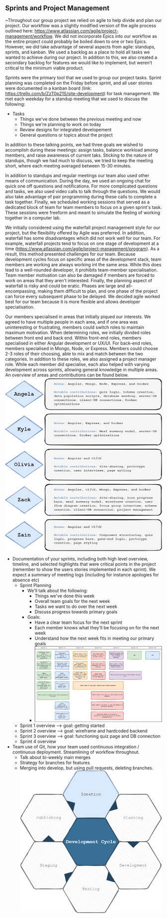 ## Sprints and Project Management
~Throughout our group project we relied on agile to help divide and plan our project. Our workflow was a slightly modified version of the agile process outlined here: https://www.atlassian.com/agile/project-management/workflow.
We did not incorporate Epics into our workflow as the entire project could probably be boiled down to one or two Epics. However, we did take advantage of several aspects from agile: standups, sprints, and kanban. We used a backlog as a place to hold all tasks we wanted to achieve during our project. In addition to this, we also created a secondary backlog for features we would like to implement, but weren’t critical to the minimum viable product.   
	
Sprints were the primary tool that we used to group our project tasks. Sprint planning was completed on the Friday before sprint, and all user stories were documented in a kanban board (link: https://trello.com/b/ZzT0p21S/site-development) for task management. We met each weekday for a standup meeting that we used to discuss the following:
  - Tasks
      - Things we've done between the previous meeting and now
      - Things we're planning to work on today
      - Review designs for integrated developement
      - General questions or topics about the project
 
In addition to these talking points, we had three goals we wished to accomplish during these meetings: assign tasks, balance workload among members, and raise awareness of current taks. Sticking to the nature of standups, though we had much to discuss, we tried to keep the meeting short, where each meeting averaged between 15-30 minutes. 

In addition to standups and regular meetings our team also used other means of communication. During the day, we used an ongoing chat for quick one off questions and notifications. For more complicated questions and tasks, we also used video calls to talk through the questions. We would also take advantage of pair programming during these calls to complete a task together. Finally, we scheduled working sessions that served as a dedicated block of team for team members to focus on a given sprint's task. These sessions were freeform and meant to simulate the feeling of working together in a computer lab.
	
We initially considered using the waterfall project management style for our project, but the flexibility offered by Agile was preferred. In addition, waterfall has some disadvantages which did not work well for our team. For example, waterfall projects tend to focus on one stage of development at a time (https://www.atlassian.com/agile/project-management/program). As a result, this method presented challenges for our team. Because development cycles focus on specific areas of the development stack, team members are working are always working int the same area. While this does lead to a well-rounded developer, it prohibits team-member specialisation. Team member motivation can also be damaged if members are forced to work on areas that they aren't interested. Finally, the planning aspect of waterfall is risky and could be eratic. Phases are large and all-encompassing, making them difficult to plan, and one phase of the project can force every subsequent phase to be delayed. We decided agile worked best for our team because it is more flexible and allows developer specialisation.  

Our members specialised in areas that initially piqued our interests. We agreed to have multiple people in each area, and if one area was uninteresting or frustrating, members could switch roles to maintain maximum motivation. When determining roles, we initially divided roles between front end and back end. Within front-end roles, members specialised in either Angular development or UX/UI. For back-end roles, members specialised in Mongo, Node, or Express. Members could choose 2-3 roles of their choosing, able to mix and match between the two categories. In addition to these roles, we also assigned a project manager role. While each member did specialise, each also helped with varying development across sprints, allowing general knowledge in multiple areas. An overview of areas and contributions can be found below.  
![Image](TeamRoles.png)

- Documentation of your sprints, including both high level overview, timeline, and selected highlights that were critical points in the project (remember to show the users stories implemented in each sprint). We expect a summary of meeting logs (including for instance apologies for absence etc)
    - Sprint Planning
        - We'll talk about the following:
            - Things we've done this week
            - Overall team goals for the next week
            - Tasks we want to do over the next week
            - Discuss progress towards primary goals
        - Goals:
            - Have a clear team focus for the next sprint
            - Each member knows what they'll be focusing on for the next week
            - Understand how the next week fits in meeting our primary goals
            - ![Image](SprintDiagram.png)
    - Sprint 1 overview --> goal: getting started
    - Sprint 2 overview --> goal: wireframe and hardcoded backend
    - Sprint 3 overview --> goal: functioning quiz page and DB connection
    - Sprint 4 overview
-  Team use of Git, how your team used continuous integration / continuous deployment. Streamlining of workflow throughout.
    - Talk about bi-weekly main merges
    - Strategy for branches for features
    - Merging into develop, but using pull requests, deleting branches.
![Image](DevProcess.png)
